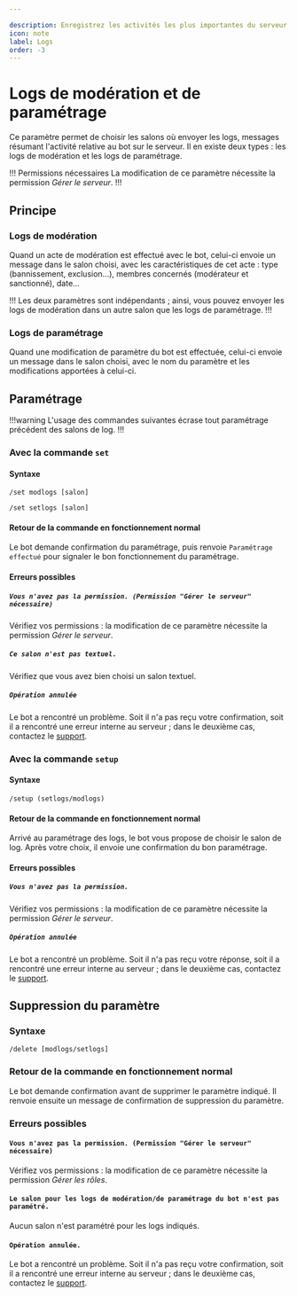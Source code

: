 ```yaml
---

description: Enregistrez les activités les plus importantes du serveur, telles que les modifications de paramètres du bot ou les actes de modération.
icon: note
label: Logs
order: -3
---
```


# Logs de modération et de paramétrage

Ce paramètre permet de choisir les salons où envoyer les logs, messages résumant l'activité relative au bot sur le serveur. Il en existe deux types : les logs de modération et les logs de paramétrage.

!!! Permissions nécessaires
La modification de ce paramètre nécessite la permission *Gérer le serveur*.
!!!

## Principe
### Logs de modération
Quand un acte de modération est effectué avec le bot, celui-ci envoie un message dans le salon choisi, avec les caractéristiques de cet acte : type (bannissement, exclusion...), membres concernés (modérateur et sanctionné), date...

!!!
Les deux paramètres sont indépendants ; ainsi, vous pouvez envoyer les logs de modération dans un autre salon que les logs de paramétrage.
!!!

### Logs de paramétrage
Quand une modification de paramètre du bot est effectuée, celui-ci envoie un message dans le salon choisi, avec le nom du paramètre et les modifications apportées à celui-ci.

## Paramétrage 
!!!warning
L'usage des commandes suivantes écrase tout paramétrage précédent des salons de log.
!!!
### Avec la commande `set`
#### Syntaxe
``` Logs de modération
/set modlogs [salon]
```

``` Logs de paramétrage du bot
/set setlogs [salon]
```
#### Retour de la commande en fonctionnement normal
Le bot demande confirmation du paramétrage, puis renvoie `Paramétrage effectué` pour signaler le bon fonctionnement du paramétrage.

#### Erreurs possibles
##### `Vous n'avez pas la permission. (Permission "Gérer le serveur" nécessaire)`
Vérifiez vos permissions : la modification de ce paramètre nécessite la permission *Gérer le serveur*.

##### `Ce salon n'est pas textuel.`
Vérifiez que vous avez bien choisi un salon textuel.

##### `Opération annulée`
Le bot a rencontré un problème. Soit il n'a pas reçu votre confirmation, soit il a rencontré une erreur interne au serveur ; dans le deuxième cas, contactez le [support](/support.md).

### Avec la commande `setup`
#### Syntaxe 
```
/setup (setlogs/modlogs)
```

#### Retour de la commande en fonctionnement normal
Arrivé au paramétrage des logs, le bot vous propose de choisir le salon de log. Après votre choix, il envoie une confirmation du bon paramétrage.

#### Erreurs possibles
##### `Vous n'avez pas la permission.`
Vérifiez vos permissions : la modification de ce paramètre nécessite la permission *Gérer le serveur*.

##### `Opération annulée`
Le bot a rencontré un problème. Soit il n'a pas reçu votre réponse, soit il a rencontré une erreur interne au serveur ; dans le deuxième cas, contactez le [support](/support.md).

## Suppression du paramètre
### Syntaxe
```
/delete [modlogs/setlogs]
```

### Retour de la commande en fonctionnement normal
Le bot demande confirmation avant de supprimer le paramètre indiqué. Il renvoie ensuite un message de confirmation de suppression du paramètre.

### Erreurs possibles
#### `Vous n'avez pas la permission. (Permission "Gérer le serveur" nécessaire)`
Vérifiez vos permissions : la modification de ce paramètre nécessite la permission *Gérer les rôles*.

#### `Le salon pour les logs de modération/de paramétrage du bot n'est pas paramétré.`
Aucun salon n'est paramétré pour les logs indiqués.

#### `Opération annulée.`
Le bot a rencontré un problème. Soit il n'a pas reçu votre confirmation, soit il a rencontré une erreur interne au serveur ; dans le deuxième cas, contactez le [support](/support.md).